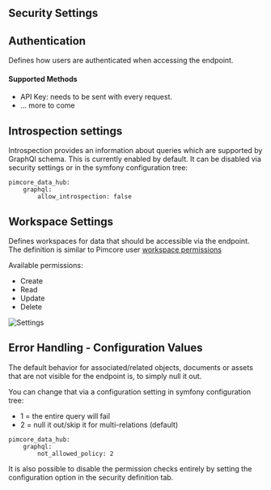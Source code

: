 ## Security Settings

## Authentication

Defines how users are authenticated when accessing the endpoint.

#### Supported Methods

* API Key: needs to be sent with every request.
* ... more to come

## Introspection settings

Introspection provides an information about queries which are supported by GraphQl schema. This is currently enabled by default. It can be disabled via security settings or in the symfony configuration tree:
```
pimcore_data_hub:
    graphql:
        allow_introspection: false
```

## Workspace Settings

Defines workspaces for data that should be accessible via the endpoint. 
The definition is similar to Pimcore user [workspace permissions](https://pimcore.com/docs/6.x/Development_Documentation/Administration_of_Pimcore/Users_and_Roles.html) 

Available permissions:
* Create
* Read
* Update
* Delete

![Settings](../../img/graphql/security1.png)


## Error Handling  - Configuration Values

The default behavior for associated/related objects, documents or assets that are not visible for the
endpoint is, to simply null it out.

You can change that via a configuration setting in symfony configuration tree:
* 1 = the entire query will fail
* 2 = null it out/skip it for multi-relations (default)
 
```
pimcore_data_hub:
    graphql:
        not_allowed_policy: 2
```

It is also possible to disable the permission checks entirely by setting the configuration option
in the security definition tab.
